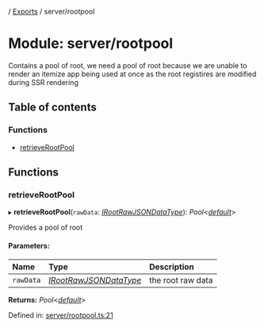 [](../README.md) / [Exports](../modules.md) / server/rootpool

# Module: server/rootpool

Contains a pool of root, we need a pool of root because
we are unable to render an itemize app being used at once
as the root registires are modified during SSR rendering

## Table of contents

### Functions

- [retrieveRootPool](server_rootpool.md#retrieverootpool)

## Functions

### retrieveRootPool

▸ **retrieveRootPool**(`rawData`: [*IRootRawJSONDataType*](../interfaces/root.irootrawjsondatatype.md)): *Pool*<[*default*](../classes/root.default.md)\>

Provides a pool of root

#### Parameters:

Name | Type | Description |
:------ | :------ | :------ |
`rawData` | [*IRootRawJSONDataType*](../interfaces/root.irootrawjsondatatype.md) | the root raw data    |

**Returns:** *Pool*<[*default*](../classes/root.default.md)\>

Defined in: [server/rootpool.ts:21](https://github.com/onzag/itemize/blob/0569bdf2/server/rootpool.ts#L21)
